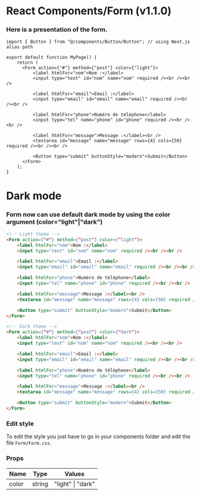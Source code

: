 # React Components/Form (v1.1.0)
### Here is a presentation of the form.

```tsx
import { Button } from "@/components/Button/Button"; // using Next.js alias path

export default function MyPage() {
    return (
      <Form action={"#"} method={"post"} color={"light"}>
          <label htmlFor="nom">Nom :</label>
          <input type="text" id="nom" name="nom" required /><br /><br />

          <label htmlFor="email">Email :</label>
          <input type="email" id="email" name="email" required /><br /><br />

          <label htmlFor="phone">Numéro de téléphone</label>
          <input type="tel" name="phone" id="phone" required /><br /><br />

          <label htmlFor="message">Message :</label><br />
          <textarea id="message" name="message" rows={4} cols={50} required /><br /><br />

          <Button type="submit" buttonStyle="modern">Submit</Button>
      </Form>
    );
}
```

# Dark mode
### Form now can use default dark mode by using the color argument (color="light"|"dark")

```html
<!-- Light theme -->
<Form action={"#"} method={"post"} color={"light"}>
    <label htmlFor="nom">Nom :</label>
    <input type="text" id="nom" name="nom" required /><br /><br />

    <label htmlFor="email">Email :</label>
    <input type="email" id="email" name="email" required /><br /><br />

    <label htmlFor="phone">Numéro de téléphone</label>
    <input type="tel" name="phone" id="phone" required /><br /><br />

    <label htmlFor="message">Message :</label><br />
    <textarea id="message" name="message" rows={4} cols={50} required /><br /><br />

    <Button type="submit" buttonStyle="modern">Submit</Button>
</Form>

<!-- Dark theme -->
<Form action={"#"} method={"post"} color={"dark"}>
    <label htmlFor="nom">Nom :</label>
    <input type="text" id="nom" name="nom" required /><br /><br />

    <label htmlFor="email">Email :</label>
    <input type="email" id="email" name="email" required /><br /><br />

    <label htmlFor="phone">Numéro de téléphone</label>
    <input type="tel" name="phone" id="phone" required /><br /><br />

    <label htmlFor="message">Message :</label><br />
    <textarea id="message" name="message" rows={4} cols={50} required /><br /><br />

    <Button type="submit" buttonStyle="modern">Submit</Button>
</Form>
```

### Edit style
To edit the style you just have to go in your components folder and edit the file `Form/Form.css`.

### Props
| Name  | Type | Values            |
|-------| --- |-------------------|
| color | string | "light" \| "dark" |